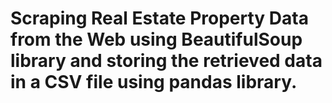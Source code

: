 # Scraping Real Estate Property Data from the Web using BeautifulSoup library and storing the retrieved data in a CSV file using pandas library.
